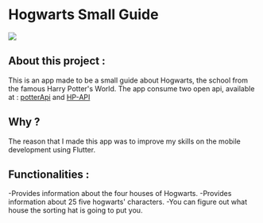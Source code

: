 # Hogwarts Small Guide

![](hogwartsguidegif.gif)

## About this project :

This is an app made to be a small guide about Hogwarts, the school from the famous Harry Potter's World.
The app consume two open api, available at : [potterApi](https://www.potterapi.com) and [HP-API](http://hp-api.herokuapp.com)

## Why ?

The reason that I made this app was to improve my skills on the mobile development using Flutter.

## Functionalities :

-Provides information about the four houses of Hogwarts.
-Provides information about 25 five hogwarts' characters.
-You can figure out what house the sorting hat is going to put you.
